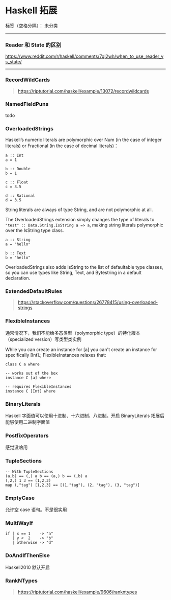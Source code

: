 # Haskell 拓展

标签（空格分隔）： 未分类

---

### Reader 和 State 的区别
https://www.reddit.com/r/haskell/comments/7gl2wh/when_to_use_reader_vs_state/


---

### RecordWildCards
> https://riptutorial.com/haskell/example/13072/recordwildcards

### NamedFieldPuns
todo

### OverloadedStrings 
Haskell’s numeric literals are polymorphic over Num (in the case of integer literals) or Fractional (in the case of decimal literals)：
```
a :: Int
a = 1

b :: Double
b = 1

c :: Float
c = 3.5

d :: Rational
d = 3.5
```
String literals are always of type String, and are not polymorphic at all.

The OverloadedStrings extension simply changes the type of literals to `"test" :: Data.String.IsString a => a`, making string literals polymorphic over the IsString type class.

```
a :: String
a = "hello"

b :: Text
b = "hello"
```

OverloadedStrings also adds IsString to the list of defaultable type classes, so you can use types like String, Text, and Bytestring in a default declaration.

### ExtendedDefaultRules 
> https://stackoverflow.com/questions/26778415/using-overloaded-strings

### FlexibleInstances
通常情况下，我们不能给多态类型（polymorphic type）的特化版本（specialized version）写类型类实例

While you can create an instance for [a] you can't create an instance for specifically [Int].; FlexibleInstances relaxes that:
```
class C a where

-- works out of the box
instance C [a] where

-- requires FlexibleInstances
instance C [Int] where
```

### BinaryLiterals 
Haskell 字面值可以使用十进制、十六进制、八进制。开启 BinaryLiterals 拓展后能够使用二进制字面值

### PostfixOperators
感觉没啥用

### TupleSections
```
-- With TupleSections
(a,b) == (,) a b == (a,) b == (,b) a
(,2,) 1 3 == (1,2,3)
map (,"tag") [1,2,3] == [(1,"tag"), (2, "tag"), (3, "tag")]
```
### EmptyCase
允许空 case 语句。不是很实用

### MultiWayIf
```
if | x == 1    -> "a"
   | y <  2    -> "b"
   | otherwise -> "d"
```
### DoAndIfThenElse
Haskell2010 默认开启

### RankNTypes
> https://riptutorial.com/haskell/example/9606/rankntypes

